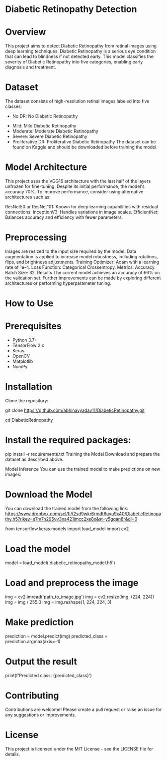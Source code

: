 # Diabetic Retinopathy Detection
# Overview
This project aims to detect Diabetic Retinopathy from retinal images using deep learning techniques. Diabetic Retinopathy is a serious eye condition that can lead to blindness if not detected early. This model classifies the severity of Diabetic Retinopathy into five categories, enabling early diagnosis and treatment.

# Dataset
The dataset consists of high-resolution retinal images labeled into five classes:

* No DR: No Diabetic Retinopathy
- Mild: Mild Diabetic Retinopathy
- Moderate: Moderate Diabetic Retinopathy
- Severe: Severe Diabetic Retinopathy
- Proliferative DR: Proliferative Diabetic Retinopathy
The dataset can be found on Kaggle and should be downloaded  before training the model.

# Model Architecture
This project uses the VGG16 architecture with the last half of the layers unfrozen for fine-tuning. Despite its initial performance, the model's accuracy 70%. To improve performance, consider using alternative architectures such as:

ResNet50 or ResNet101: Known for deep learning capabilities with residual connections.
InceptionV3: Handles variations in image scales.
EfficientNet: Balances accuracy and efficiency with fewer parameters.

# Preprocessing
Images are resized to the input size required by the model.
Data augmentation is applied to increase model robustness, including rotations, flips, and brightness adjustments.
Training
Optimizer: Adam with a learning rate of 1e-4.
Loss Function: Categorical Crossentropy.
Metrics: Accuracy.
Batch Size: 32.
Results
The current model achieves an accuracy of 66% on the validation set.
Further improvements can be made by exploring different architectures or performing hyperparameter tuning.
# How to Use
# Prerequisites
- Python 3.7+
- TensorFlow 2.x
- Keras
- OpenCV
- Matplotlib
- NumPy
# Installation
Clone the repository:

git clone https://github.com/abhinavyadav11/DiabeticRetinopathy.git


cd DiabeticRetinopathy
# Install the required packages:

pip install -r requirements.txt
Training the Model
Download and prepare the dataset as described above.

Model Inference
You can use the trained model to make predictions on new images:

# Download the Model
You can download the trained model from the following link: https://www.dropbox.com/scl/fi/t2sd9wkr6rmdt6uyu9x40/DiabeticRetinopathy.h5?rlkey=e7m7n295yv3na421jmcc2xe8x&st=y5gqan8r&dl=0


from tensorflow.keras.models import load_model
import cv2

# Load the model
model = load_model('diabetic_retinopathy_model.h5')

# Load and preprocess the image
img = cv2.imread('path_to_image.jpg')
img = cv2.resize(img, (224, 224))
img = img / 255.0
img = img.reshape(1, 224, 224, 3)

# Make prediction
prediction = model.predict(img)
predicted_class = prediction.argmax(axis=-1)

# Output the result
print(f'Predicted class: {predicted_class}')


# Contributing
Contributions are welcome! Please create a pull request or raise an issue for any suggestions or improvements.

# License
This project is licensed under the MIT License - see the LICENSE file for details.

